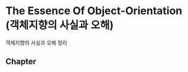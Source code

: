 The Essence Of Object-Orientation<br>
(객체지향의 사실과 오해)
=======================

객체지향의 사실과 오해 정리<br>

## Chapter